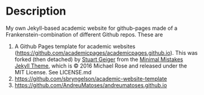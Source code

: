 # Description
My own Jekyll-based academic website for github-pages made of a Frankenstein-combination of different Github repos. These are

1. A Github Pages template for academic websites (https://github.com/academicpages/academicpages.github.io). This was forked (then detached) by [Stuart Geiger](https://github.com/staeiou) from the [Minimal Mistakes Jekyll Theme](https://mmistakes.github.io/minimal-mistakes/), which is © 2016 Michael Rose and released under the MIT License. See LICENSE.md
2. https://github.com/sbryngelson/academic-website-template
3. https://github.com/AndreuMatoses/andreumatoses.github.io
